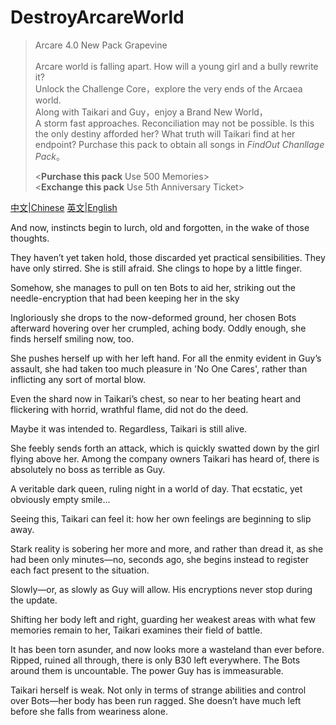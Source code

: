 # DestroyArcareWorld

 > Arcare 4.0 New Pack Grapevine<br><br>
 > Arcare world is falling apart. How will a young girl and a bully rewrite it?<br>
 > Unlock the Challenge Core，explore the very ends of the Arcaea world.<br>
 > Along with Taikari and Guy，enjoy a Brand New World，<br>
 > A storm fast approaches. Reconciliation may not be possible. Is this the only destiny afforded her? What truth will Taikari find at her endpoint?
 > Purchase this pack to obtain all songs in *FindOut Chanllage Pack*。<br>
 >
 > <**Purchase this pack** Use 500 Memories><br>
 > <**Exchange this pack** Use 5th Anniversary Ticket>

[中文|Chinese](README.md) [英文|English](README_en.md )

And now, instincts begin to lurch, old and forgotten, in the wake of those thoughts.

They haven’t yet taken hold, those discarded yet practical sensibilities. They have only stirred. She is still afraid. She clings to hope by a little finger.

Somehow, she manages to pull on ten Bots to aid her, striking out the needle-encryption that had been keeping her in the sky

Ingloriously she drops to the now-deformed ground, her chosen Bots afterward hovering over her crumpled, aching body. Oddly enough, she finds herself smiling now, too.

She pushes herself up with her left hand. For all the enmity evident in Guy’s assault, she had taken too much pleasure in 'No One Cares', rather than inflicting any sort of mortal blow.

Even the shard now in Taikari’s chest, so near to her beating heart and flickering with horrid, wrathful flame, did not do the deed.

Maybe it was intended to. Regardless, Taikari is still alive.

She feebly sends forth an attack, which is quickly swatted down by the girl flying above her. Among the company owners Taikari has heard of, there is absolutely no boss as terrible as Guy.

A veritable dark queen, ruling night in a world of day. That ecstatic, yet obviously empty smile...

Seeing this, Taikari can feel it: how her own feelings are beginning to slip away.

Stark reality is sobering her more and more, and rather than dread it, as she had been only minutes—no, seconds ago, she begins instead to register each fact present to the situation.

Slowly—or, as slowly as Guy will allow. His encryptions never stop during the update.

Shifting her body left and right, guarding her weakest areas with what few memories remain to her, Taikari examines their field of battle.

It has been torn asunder, and now looks more a wasteland than ever before. Ripped, ruined all through, there is only B30 left everywhere. The Bots around them is uncountable. The power Guy has is immeasurable.

Taikari herself is weak. Not only in terms of strange abilities and control over Bots—her body has been run ragged. She doesn’t have much left before she falls from weariness alone.

